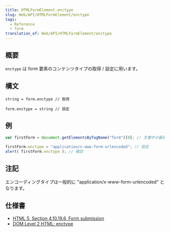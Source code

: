 ```yaml
---
title: HTMLFormElement.enctype
slug: Web/API/HTMLFormElement/enctype
tags:
  - Reference
  - form
translation_of: Web/API/HTMLFormElement/enctype
---
```

## 概要

`enctype` は form 要素のコンテンツタイプの取得 / 設定に用います。

## 構文

```
string = form.enctype // 取得

form.enctype = string // 設定
```

## 例

```js
var firstForm = document.getElementsByTagName("form")[0]; // 文書中の最初の form 要素を取得

firstForm.enctype = "application/x-www-form-urlencoded"; // 設定
alert( firstForm.enctype ); // 確認
```

## 注記

エンコーディングタイプは一般的に "application/x-www-form-urlencoded" となります。

## 仕様書

- [HTML 5, Section 4.10.19.6, Form submission](http://www.w3.org/TR/html5/association-of-controls-and-forms.html#dom-fs-method)
- [DOM Level 2 HTML: enctype](http://www.w3.org/TR/DOM-Level-2-HTML/html.html#ID-84227810)
